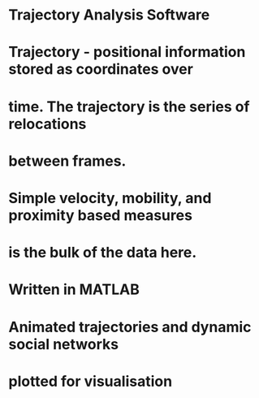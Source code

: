 # Trajectory Analysis Software

# Trajectory - positional information stored as coordinates over
# time. The trajectory is the series of relocations 
# between frames.

# Simple velocity, mobility, and proximity based measures
# is the bulk of the data here.

# Written in MATLAB

# Animated trajectories and dynamic social networks
# plotted for visualisation
